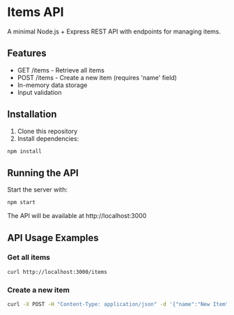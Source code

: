 # Items API

A minimal Node.js + Express REST API with endpoints for managing items.

## Features

- GET /items - Retrieve all items
- POST /items - Create a new item (requires 'name' field)
- In-memory data storage
- Input validation

## Installation

1. Clone this repository
2. Install dependencies:

```bash
npm install
```

## Running the API

Start the server with:

```bash
npm start
```

The API will be available at http://localhost:3000

## API Usage Examples

### Get all items

```bash
curl http://localhost:3000/items
```

### Create a new item

```bash
curl -X POST -H "Content-Type: application/json" -d '{"name":"New Item"}' http://localhost:3000/items
```